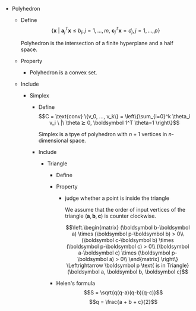 * Polyhedron
  - Define  
    $$\{\boldsymbol x \ |\ \boldsymbol a_j^T \boldsymbol x ≤ b_j, j = 1,...,m,\ \boldsymbol c_j^T \boldsymbol x = d_j, j = 1,...,p\}$$

    Polyhedron is the intersection of a finite hyperplane and a half space.

  - Property
    - Polyhedron is a convex set.

  - Include
    * Simplex
      - Define  
        $$C = \text{conv} \{v_0, ..., v_k\} = \left\{\sum_{i=0}^k \theta_i v_i \ |\ \theta ⪰ 0, \boldsymbol 1^T \theta=1 \right\}$$

        Simplex is a tpye of polyhedron with $n+1$ vertices in $n$-dimensional space.

      - Include 
        * Triangle
          - Define 
          - Property
            - judge whether a point is inside the triangle

              We assume that the order of input vertices of the triangle $(\boldsymbol a, \boldsymbol b, \boldsymbol c)$ is counter clockwise.

              $$\left.\begin{matrix}
              (\boldsymbol b-\boldsymbol a) \times (\boldsymbol p-\boldsymbol b) > 0\\
              (\boldsymbol c-\boldsymbol b) \times (\boldsymbol p-\boldsymbol c) > 0\\
              (\boldsymbol a-\boldsymbol c) \times (\boldsymbol p-\boldsymbol a) > 0\\
              \end{matrix} \right\} \Leftrightarrow \boldsymbol p \text{ is in Triangle}(\boldsymbol a, \boldsymbol b, \boldsymbol c)$$ 

          - Helen's formula
              $$S = \sqrt{q(q-a)(q-b)(q-c)}$$
              $$q = \frac{a + b + c}{2}$$ 



